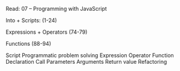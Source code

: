 Read: 07 – Programming with JavaScript

Into + Scripts: (1-24)



Expressions + Operators (74-79)



Functions (88-94)

Script
Programmatic problem solving
Expression
Operator
Function
Declaration
Call
Parameters
Arguments
Return value
Refactoring